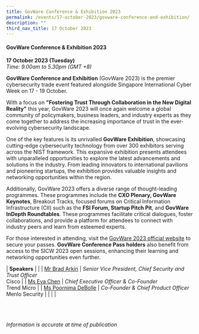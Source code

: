 ```yaml
---
title: GovWare Conference & Exhibition 2023
permalink: /events/17-october-2023/govware-conference-and-exhibition/
description: ""
third_nav_title: 17 October 2023
---
```

#### **GovWare Conference &amp; Exhibition 2023**

**17 October 2023 (Tuesday)**  
*Time: 9.00am to 5.30pm (GMT +8)*

**GovWare Conference and Exhibition** (GovWare 2023) is the premier cybersecurity trade event featured alongside Singapore International Cyber Week on 17 - 19 October.  

With a focus on **"Fostering Trust Through Collaboration in the New Digital Reality"** this year, GovWare 2023 will once again welcome a global community of policymakers, business leaders, and industry experts as they come together to address the increasing importance of trust in the ever-evolving cybersecurity landscape. 

One of the key features is its unrivalled **GovWare Exhibition**, showcasing cutting-edge cybersecurity technology from over 300 exhibitors serving across the NIST framework. This expansive exhibition presents attendees with unparalleled opportunities to explore the latest advancements and solutions in the industry. From leading innovators to international pavilions and pioneering startups, the exhibition provides valuable insights and networking opportunities within the region. 

Additionally, GovWare 2023 offers a diverse range of thought-leading programmes. These programmes include the **CXO Plenary, GovWare Keynotes**, Breakout Tracks, focused forums on Critical Information Infrastructure (CII) such as the **FSI Forum, Startup Pitch Pit**, and **GovWare InDepth Roundtables**. These programmes facilitate critical dialogues, foster collaborations, and provide a platform for attendees to connect with industry peers and learn from esteemed experts. 

For those interested in attending, visit the <a href="http://www.govware.sg" target="blank">GovWare 2023 official website</a> to secure your passes. **GovWare Conference Pass holders** also benefit from access to the SICW 2023 open sessions, enhancing their learning and networking opportunities even further.

|  **Speakers**          |                                                              |
| [Mr Brad Arkin](https://www.govware.sg/speakers/brad-arkin)  | *Senior Vice President, Chief Security and Trust Officer*<br>Cisco               |
| [Ms Eva Chen](https://www.govware.sg/speakers/eva-chen)  | *Chief Executive Officer &amp; Co-Founder*<br>Trend Micro               |
| [Ms Poornima DeBolle](https://www.govware.sg/speakers/poornima-debolle)  | *Co-Founder &amp; Chief Product Officer*<br>Menlo Security               |
| | |

<br><br><br>
*Information is accurate at time of publication*
